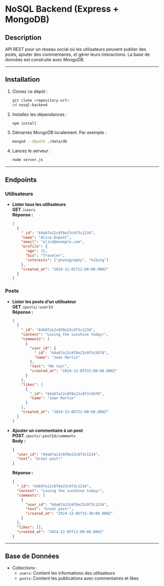 # NoSQL Backend (Express + MongoDB)

## Description

API REST pour un réseau social où les utilisateurs peuvent publier des posts, ajouter des commentaires, et gérer leurs interactions. La base de données est construite avec MongoDB.

---

## Installation

1.  Clonez ce dépôt :

    ```bash
    git clone <repository-url>
    cd nosql-backend
    ```

2.  Installez les dépendances :

    ```bash
    npm install
    ```

3.  Démarrez MongoDB localement. Par exemple :

    ```bash
    mongod --dbpath ./data/db
    ```

4.  Lancez le serveur :
    ```bash
    node server.js
    ```

---

## Endpoints

### Utilisateurs

- **Lister tous les utilisateurs**  
  **GET** `/users`  
  **Réponse :**
  ```json
  [
    {
      "_id": "64a67a12c8f8e23c0f3c1234",
      "name": "Alice Dupont",
      "email": "alice@example.com",
      "profile": {
        "age": 25,
        "bio": "Traveler",
        "interests": ["photography", "hiking"]
      },
      "created_at": "2024-12-01T12:00:00.000Z"
    }
  ]
  ```

### Posts

- **Lister les posts d’un utilisateur**  
  **GET** `/posts/:userId`  
  **Réponse :**

  ```json
  [
    {
      "_id": "64b97a12c8f8e23c0f3c1234",
      "content": "Loving the sunshine today!",
      "comments": [
        {
          "user_id": {
            "_id": "64a67a12c8f8e23c0f3c5678",
            "name": "Jean Martin"
          },
          "text": "Me too!",
          "created_at": "2024-12-05T15:00:00.000Z"
        }
      ],
      "likes": [
        {
          "_id": "64a67a12c8f8e23c0f3c5678",
          "name": "Jean Martin"
        }
      ],
      "created_at": "2024-12-05T12:00:00.000Z"
    }
  ]
  ```

- **Ajouter un commentaire à un post**  
  **POST** `/posts/:postId/comments`  
  **Body :**
  ```json
  {
    "user_id": "64a67a12c8f8e23c0f3c1234",
    "text": "Great post!"
  }
  ```
  **Réponse :**
  ```json
  {
    "_id": "64b97a12c8f8e23c0f3c1234",
    "content": "Loving the sunshine today!",
    "comments": [
      {
        "user_id": "64a67a12c8f8e23c0f3c1234",
        "text": "Great post!",
        "created_at": "2024-12-05T15:30:00.000Z"
      }
    ],
    "likes": [],
    "created_at": "2024-12-05T12:00:00.000Z"
  }
  ```

---

## Base de Données

- Collections :
  - `users`: Contient les informations des utilisateurs
  - `posts`: Contient les publications avec commentaires et likes
